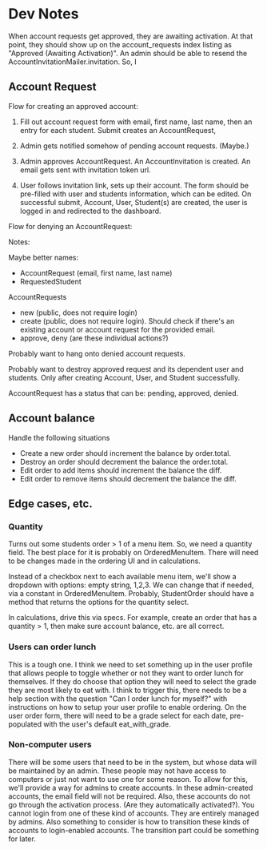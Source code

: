Dev Notes
=========

When account requests get approved, they are awaiting activation. At that
point, they should show up on the account_requests index listing as
"Approved (Awaiting Activation)". An admin should be able to resend the
AccountInvitationMailer.invitation. So, I

Account Request
---------------

Flow for creating an approved account:

1) Fill out account request form with email, first name, last name, then an
entry for each student. Submit creates an AccountRequest,

2) Admin gets notified somehow of pending account requests. (Maybe.)

3) Admin approves AccountRequest. An AccountInvitation is created. An email
gets sent with invitation token url.

4) User follows invitation link, sets up their account. The form should be
pre-filled with user and students information, which can be edited. On
successful submit, Account, User, Student(s) are created, the user is logged
in and redirected to the dashboard.

Flow for denying an AccountRequest:

Notes:

Maybe better names:
- AccountRequest (email, first name, last name)
- RequestedStudent

AccountRequests
- new (public, does not require login)
- create (public, does not require login). Should check if there's an existing
  account or account request for the provided email.
- approve, deny (are these individual actions?)

Probably want to hang onto denied account requests.

Probably want to destroy approved request and its dependent user and students.
Only after creating Account, User, and Student successfully.

AccountRequest has a status that can be: pending, approved, denied.

Account balance
---------------

Handle the following situations
  - Create a new order should increment the balance by order.total.
  - Destroy an order should decrement the balance the order.total.
  - Edit order to add items should increment the balance the diff.
  - Edit order to remove items should decrement the balance the diff.


Edge cases, etc.
----------------

### Quantity

Turns out some students order > 1 of a menu item. So, we need a quantity field.
The best place for it is probably on OrderedMenuItem. There will need to be
changes made in the ordering UI and in calculations.

Instead of a checkbox next
to each available menu item, we'll show a dropdown with options: empty string,
1,2,3. We can change that if needed, via a constant in OrderedMenuItem.
Probably, StudentOrder should have a method that returns the options for the
quantity select.

In calculations, drive this via specs. For example, create an order that has a
quantity > 1, then make sure account balance, etc. are all correct.

### Users can order lunch

This is a tough one. I think we need to set something up in the user profile
that allows people to toggle whether or not they want to order lunch for
themselves. If they do choose that option they will need to select the grade
they are most likely to eat with. I think to trigger this, there needs to be a
help section with the question "Can I order lunch for myself?" with
instructions on how to setup your user profile to enable ordering. On the
user order form, there will need to be a grade select for each date,
pre-populated with the user's default eat_with_grade.

### Non-computer users

There will be some users that need to be in the system, but whose data will be
maintained by an admin. These people may not have access to computers or just
not want to use one for some reason. To allow for this, we'll provide a way
for admins to create accounts. In these admin-created accounts, the email field
will not be required. Also, these accounts do not go through the activation
process. (Are they automatically activated?). You cannot login from one of
these kind of accounts. They are entirely managed by admins. Also something to
consider is how to transition these kinds of accounts to login-enabled
accounts. The transition part could be something for later.
